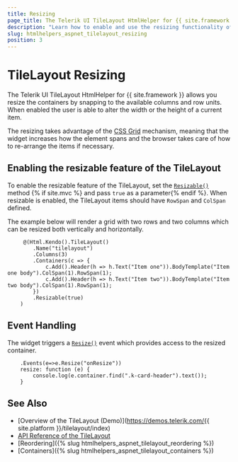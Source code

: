 ```yaml
---
title: Resizing
page_title: The Telerik UI TileLayout HtmlHelper for {{ site.framework }} Documentation | TileLayout Resizing 
description: "Learn how to enable and use the resizing functionality of the Telerik UI TileLayout HtmlHelper for {{ site.framework }}."
slug: htmlhelpers_aspnet_tilelayout_resizing
position: 3
---
```


# TileLayout Resizing

The Telerik UI TileLayout HtmlHelper for {{ site.framework }} allows you resize the containers by snapping to the available columns and row units. When enabled the user is able to alter the width or the height of а current item. 

The resizing takes advantage of the [CSS Grid](https://css-tricks.com/snippets/css/complete-guide-grid/) mechanism, meaning that the widget increases how the element spans and the browser takes care of how to re-arrange the items if necessary.

## Enabling the resizable feature of the TileLayout

To enable the resizable feature of the TileLayout, set the [`Resizable()`](/api/Kendo.Mvc.UI.Fluent/TileLayoutBuilder#resizable) method {% if site.mvc %}
and pass `true` as a parameter{% endif %}. When resizable is enabled, the TileLayout items should have `RowSpan` and `ColSpan` defined.

The example below will render a grid with two rows and two columns which can be resized both vertically and horizontally.

```Razor
     @(Html.Kendo().TileLayout()
        .Name("tilelayout")
        .Columns(3)
        .Containers(c => {
            c.Add().Header(h => h.Text("Item one")).BodyTemplate("Item one body").ColSpan(1).RowSpan(1);
            c.Add().Header(h => h.Text("Item two")).BodyTemplate("Item two body").ColSpan(1).RowSpan(1);
        })
        .Resizable(true)
    )
```

## Event Handling

The widget triggers a [`Resize()`](/api/Kendo.Mvc.UI.Fluent/TileLayoutEventBuilder#resizesystemstringe) event which provides access to the resized container.

```
    .Events(e=>e.Resize("onResize"))
    resize: function (e) {
        console.log(e.container.find(".k-card-header").text());
    }
```

## See Also

* [Overview of the TileLayout (Demo)](https://demos.telerik.com/{{ site.platform }}/tilelayout/index)
* [API Reference of the TileLayout](/api/tilelayout)
* [Reordering]({% slug htmlhelpers_aspnet_tilelayout_reordering %})
* [Containers]({% slug htmlhelpers_aspnet_tilelayout_containers %})
